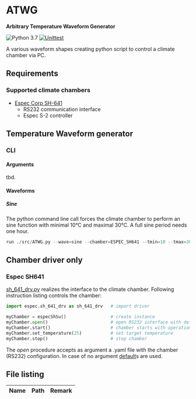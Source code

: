 # ATWG
__Arbitrary Temperature Waveform Generator__

![Python 3.7](https://img.shields.io/badge/Python-3.7-blue.svg) [![Unittest](https://github.com/akaeba/ATWG/workflows/Unittest/badge.svg)](https://github.com/akaeba/ATWG/actions)


A various waveform shapes creating python script to control a climate chamber via PC.


## Requirements

### Supported climate chambers
 * [Espec Corp SH-641](https://espec.com/na/products/model/sh_641)
    - RS232 communication interface
    - Espec S-2 controller


## Temperature Waveform generator

### CLI

#### Arguments
tbd.

#### Waveforms

##### Sine

The python command line call forces the climate chamber to perform an sine function with minimal 10°C and maximal 30°C. A full sine period needs one hour.

```python
run ./src/ATWG.py --wave=sine --chamber=ESPEC_SH641 --tmin=10 --tmax=30 --period=1h
```


## Chamber driver only

### Espec SH641
[sh_641_drv.py](https://github.com/akaeba/ATWG/blob/master/espec/sh_641_drv.py) realizes the interface to the climate chamber. Following instruction listing controls the chamber:

```python
import espec.sh_641_drv as sh_641_drv   # import driver

myChamber = especShSu()                 # create instance
myChamber.open()                        # open RS232 interface with defaults
myChamber.start()                       # chamber starts with operation
myChamber.set_temperature(25)           # set target temperature
myChamber.stop()                        # stop chamber
```

The _open_ procedure accepts as argument a .yaml file with the chamber (RS232) configuration. In case of no argument [default](https://github.com/akaeba/ATWG/blob/master/espec/sh_if_default.yaml)s are used.


## File listing

| Name | Path | Remark |
| ---- | ---- | ------ |

